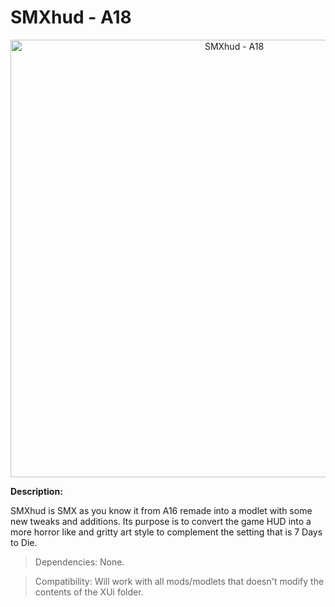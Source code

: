# SMXhud - A18

<p align="center">
  <img src="https://i.imgur.com/yQYm5gK.jpg" width="700" title="SMXhud - A18">
</p>

**Description:**

SMXhud is SMX as you know it from A16 remade into a modlet with some new tweaks and additions. Its purpose is to convert the game HUD into a more horror like and gritty art style to complement the setting that is 7 Days to Die.


> Dependencies: None.

> Compatibility: Will work with all mods/modlets that doesn't modify the contents of the XUi folder.
